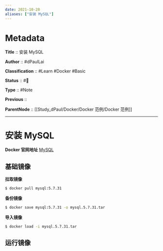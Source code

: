 ```yaml
---
date: 2021-10-28
aliases: ["安装 MySQL"]
---
```


# Metadata

**Title** :: 安装 MySQL

**Author** :: #dPaulLai

**Classification** :: #Learn #Docker #Basic

**Status** :: #🌱

**Type** :: #Note

**Previous** ::

**ParentNode** :: [[Study_dPaul/Docker/Docker 范例/Docker 范例]]

---

# 安装 MySQL

**Docker 官网地址** [MySQL](https://hub.docker.com/_/mysql)

## 基础镜像

**拉取镜像**
```bash
$ docker pull mysql:5.7.31
```

**备份镜像**
```bash
$ docker save mysql:5.7.31 -o mysql.5.7.31.tar
```

**导入镜像**
```bash
$ docker load -i mysql.5.7.31.tar
```

## 运行镜像
